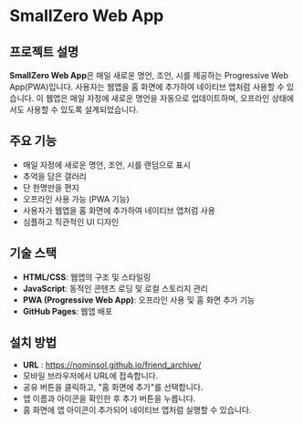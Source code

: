 # SmallZero Web App

## 프로젝트 설명

**SmallZero Web App**은 매일 새로운 명언, 조언, 시를 제공하는 Progressive Web App(PWA)입니다. 사용자는 웹앱을 홈 화면에 추가하여 네이티브 앱처럼 사용할 수 있습니다. 이 웹앱은 매일 자정에 새로운 명언을 자동으로 업데이트하며, 오프라인 상태에서도 사용할 수 있도록 설계되었습니다.

## 주요 기능

- 매일 자정에 새로운 명언, 조언, 시를 랜덤으로 표시
- 추억을 담은 갤러리
- 단 한명만을 편지
- 오프라인 사용 가능 (PWA 기능)
- 사용자가 웹앱을 홈 화면에 추가하여 네이티브 앱처럼 사용
- 심플하고 직관적인 UI 디자인

## 기술 스택

- **HTML/CSS**: 웹앱의 구조 및 스타일링
- **JavaScript**: 동적인 콘텐츠 로딩 및 로컬 스토리지 관리
- **PWA (Progressive Web App)**: 오프라인 사용 및 홈 화면 추가 기능
- **GitHub Pages**: 웹앱 배포

## 설치 방법

- **URL** : https://nominsol.github.io/friend_archive/
- 모바일 브라우저에서 URL에 접속합니다.
- 공유 버튼을 클릭하고, "홈 화면에 추가"를 선택합니다.
- 앱 이름과 아이콘을 확인한 후 추가 버튼을 누릅니다.
- 홈 화면에 앱 아이콘이 추가되어 네이티브 앱처럼 실행할 수 있습니다.
